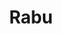 ---
title: Rabu
items:
  - startAt: 10:00
    endAt: 11:20
    subjectCode: rpl211
    type: theory
    room: Online
  - startAt: 12:40
    endAt: 15:20
    subjectCode: rpl208
    type: practice
    room: TA 12.4
---
